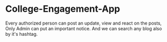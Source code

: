 # College-Engagement-App
Every authorized person can post an update, view and react on the posts, Only Admin can put an important notice. And we can search any blog also by it's hashtag.

